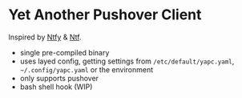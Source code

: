 # Yet Another Pushover Client

Inspired by [Ntfy](https://github.com/dschep/ntfy) & [Ntf](https://github.com/hrntknr/ntf).

* single pre-compiled binary
* uses layed config, getting settings from `/etc/default/yapc.yaml`, `~/.config/yapc.yaml` or the environment
* only supports pushover
* bash shell hook (WIP)
